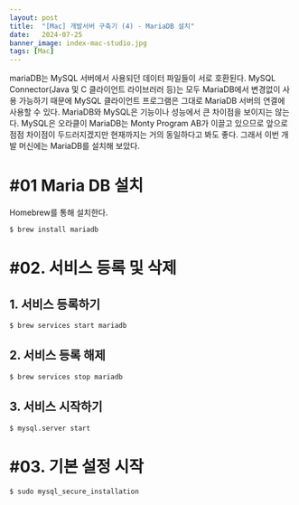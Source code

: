 ```yaml
---
layout: post
title:  "[Mac] 개발서버 구축기 (4) - MariaDB 설치"
date:   2024-07-25
banner_image: index-mac-studio.jpg
tags: [Mac]
---
```


mariaDB는 MySQL 서버에서 사용되던 데이터 파일들이 서로 호환된다. MySQL Connector(Java 및 C 클라이언트 라이브러러 등)는 모두 MariaDB에서 변경없이 사용 가능하기 때문에 MySQL 클라이언트 프로그램은 그대로 MariaDB 서버의 연결에 사용할 수 있다. MariaDB와 MySQL은 기능이나 성능에서 큰 차이점을 보이지는 않는다. MySQL은 오라클이 MariaDB는 Monty Program AB가 이끌고 있으므로 앞으로 점점 차이점이 두드러지겠지만 현재까지는 거의 동일하다고 봐도 좋다. 그래서 이번 개발 머신에는 MariaDB를 설치해 보았다.

<!--more-->

# #01 Maria DB 설치

Homebrew를 통해 설치한다.

```shell
$ brew install mariadb
```

# #02. 서비스 등록 및 삭제

## 1. 서비스 등록하기

```shell
$ brew services start mariadb
```

## 2. 서비스 등록 해제

```shell
$ brew services stop mariadb
```

## 3. 서비스 시작하기

```shell
$ mysql.server start
```

# #03. 기본 설정 시작

```shell
$ sudo mysql_secure_installation
```